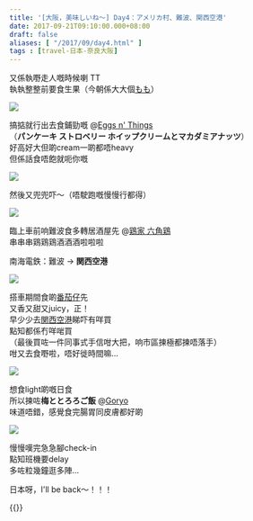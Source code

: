 ```yaml
---
title: '[大阪，美味しいね～] Day4：アメリカ村、難波、関西空港'
date: 2017-09-21T09:10:00.000+08:00
draft: false
aliases: [ "/2017/09/day4.html" ]
tags : [travel-日本-奈良大阪]
---
```


又係執嘢走人嘅時候喇 TT  
執執整整前要食生果（今朝係大大個[もも](https://hidie.net/osaka4a/)）  

![](/images/osaka4b.jpg)

搞掂就行出去食鋪勁嘅 @[Eggs n' Things](https://hidie.net/osaka4b/)  
（**パンケーキ ストロベリー ホイップクリームとマカダミアナッツ**）  
好高好大但啲cream一啲都唔heavy  
但係話食唔飽就呃你嘅  
  
  

![](/images/osaka4z.jpg)

然後又兜兜吓～（唔駛跑嘅慢慢行都得）  

![](/images/osaka4c1.jpg)

臨上車前响難波食多轉居酒屋先 @[鶏家 六角鶏](https://hidie.net/osaka4c/)  
串串串鶏鶏鶏酒酒酒啦啦啦  
  
南海電鉄：難波 → **関西空港**  
  
  

![](/images/osaka4d.jpg)

搭車期間食啲[番茄仔](https://hidie.net/osaka4d/)先  
又香又甜又juicy，正！  
早少少去[関西空港](https://hidie.net/osaka4e/)睇吓有咩買  
點知都係冇咩啱買  
（最後買咗一件同事式手信咁大把，响市區揀極都揀唔落手）  
咁又去食嘢啦，唔好徙時間嘛...  

![](/images/osaka4f.jpg)

想食light啲嘅日食  
所以揀咗**梅ととろろご飯** @[Goryo](http://hidie.net/osaka4f/)  
味道唔錯，感覺食完腸胃同皮膚都好啲  
  
![](/images/kix0.jpg)

慢慢嘆完急急腳check-in  
點知班機要delay  
多咗粒幾鐘逛多陣...  
  
日本呀，I'll be back～！！！  

  
{{<osaka>}}

